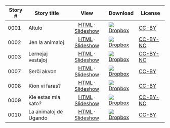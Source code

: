 Story #  | Story title | View | Download | License
-------- | -----------  |:-------:| ---------------- | -------
0001 | Altulo | [HTML](https://global-asp.github.io/stories/eo/0001_altulo.html) · [Slideshow](https://global-asp.github.io/stories/eo/0001_altulo_slides.html) | ![](https://avatars0.githubusercontent.com/u/559357?v=3&s=24)[Dropbox](https://www.dropbox.com/s/dk511xogcxmgs16/eo.zip) | [CC-BY](https://creativecommons.org/licenses/by/3.0/)
0002 | Jen la animaloj | [HTML](https://global-asp.github.io/stories/eo/0002_jen-la-animaloj.html) · [Slideshow](https://global-asp.github.io/stories/eo/0002_jen-la-animaloj_slides.html) | ![](https://avatars0.githubusercontent.com/u/559357?v=3&s=24)[Dropbox](https://www.dropbox.com/s/dk511xogcxmgs16/eo.zip) | [CC-BY-NC](http://creativecommons.org/licenses/by-nc/3.0/)
0003 | Lernejaj vestaĵoj | [HTML](https://global-asp.github.io/stories/eo/0003_lernejaj-vestaĵoj.html) · [Slideshow](https://global-asp.github.io/stories/eo/0003_lernejaj-vestaĵoj_slides.html) | ![](https://avatars0.githubusercontent.com/u/559357?v=3&s=24)[Dropbox](https://www.dropbox.com/s/dk511xogcxmgs16/eo.zip) | [CC-BY-NC](http://creativecommons.org/licenses/by-nc/3.0/)
0007 | Serĉi akvon | [HTML](https://global-asp.github.io/stories/eo/0007_serĉi-akvon.html) · [Slideshow](https://global-asp.github.io/stories/eo/0007_serĉi-akvon_slides.html) | ![](https://avatars0.githubusercontent.com/u/559357?v=3&s=24)[Dropbox](https://www.dropbox.com/s/dk511xogcxmgs16/eo.zip) | [CC-BY](https://creativecommons.org/licenses/by/3.0/)
0008 | Kion vi faras? | [HTML](https://global-asp.github.io/stories/eo/0008_kion-vi-faras.html) · [Slideshow](https://global-asp.github.io/stories/eo/0008_kion-vi-faras_slides.html) | ![](https://avatars0.githubusercontent.com/u/559357?v=3&s=24)[Dropbox](https://www.dropbox.com/s/dk511xogcxmgs16/eo.zip) | [CC-BY](https://creativecommons.org/licenses/by/3.0/)
0009 | Kie estas mia kato? | [HTML](https://global-asp.github.io/stories/eo/0009_kie-estas-mia-kato.html) · [Slideshow](https://global-asp.github.io/stories/eo/0009_kie-estas-mia-kato_slides.html) | ![](https://avatars0.githubusercontent.com/u/559357?v=3&s=24)[Dropbox](https://www.dropbox.com/s/dk511xogcxmgs16/eo.zip) | [CC-BY-NC](http://creativecommons.org/licenses/by-nc/3.0/)
0010 | La animaloj de Ugando | [HTML](https://global-asp.github.io/stories/eo/0010_la-animaloj-de-ugando.html) · [Slideshow](https://global-asp.github.io/stories/eo/0010_la-animaloj-de-ugando_slides.html) | ![](https://avatars0.githubusercontent.com/u/559357?v=3&s=24)[Dropbox](https://www.dropbox.com/s/dk511xogcxmgs16/eo.zip) | [CC-BY](https://creativecommons.org/licenses/by/3.0/)
